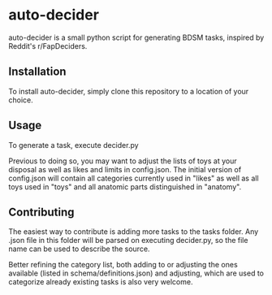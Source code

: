 auto-decider
============

auto-decider is a small python script for generating BDSM tasks, inspired by Reddit's r/FapDeciders.

## Installation

To install auto-decider, simply clone this repository to a location of your choice.

## Usage

To generate a task, execute decider.py

Previous to doing so, you may want to adjust the lists of toys at your disposal as well as likes and limits in config.json. 
The initial version of config.json will contain all categories currently used in "likes" as well as all toys used in "toys" and all anatomic parts distinguished in "anatomy".

## Contributing

The easiest way to contribute is adding more tasks to the tasks folder. Any .json file in this folder will be parsed on executing decider.py, so the file name can be used to describe the source.

Better refining the category list, both adding to or adjusting the ones available (listed in schema/definitions.json) and adjusting, which are used to categorize already existing tasks is also very welcome.
